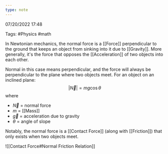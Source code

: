 ```yaml
---
type: note
---
```

07/20/2022 17:48

Tags: #Physics #math 

In Newtonian mechanics, the normal force is a [[Force]] perpendicular to the ground that keeps an object from sinking into it due to [[Gravity]]. More generally, it's the force that opposes the [[Acceleration]] of two objects into each other. 

Normal in this case means perpendicular, and the force will always be perpendicular to the plane where two objects meet. For an object on an inclined plane:
$$
|\vec{N}|=mg\cos\theta
$$
where
- $\vec{N}$ = normal force
- $m$ = [[Mass]]
- $\vec{g}$ = acceleration due to gravity
- $\theta$ = angle of slope

Notably, the normal force is a [[Contact Force]] (along with [[Friction]]) that only exists when two objects meet.

![[Contact Force#Normal Friction Relation]]

